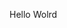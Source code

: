Hello Wolrd

































































































































































































































































































































































































































































































































































































































































































































































































































































































































































































































































































































































































































































































































































































































































































































































































































































































































































































































































































































































































































































































































































































































































































































































































































































































































































































































































































































































































































































































































































































































































































































































































































































































































































































































































































































































































































































































































































































































































































































































































































































































































































































































































































































































































































































































































































































































































































































































































































































































































































































































































































































































































































































































































































































































































































































































































































































































































































